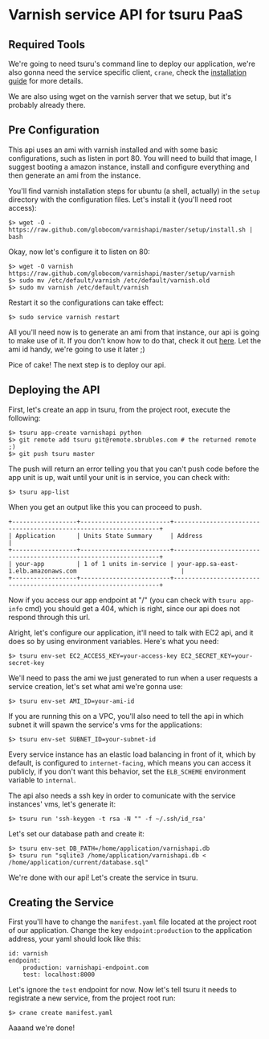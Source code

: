 Varnish service API for tsuru PaaS
==================================


Required Tools
--------------

We're going to need tsuru's command line to deploy our application, we're also gonna need the service specific client, `crane`,
check the [installation guide](http://docs.tsuru.io/en/latest/install/client.html) for more details.

We are also using wget on the varnish server that we setup, but it's probably already there.


Pre Configuration
-----------------

This api uses an ami with varnish installed and with some basic configurations, such as listen in port 80.
You will need to build that image, I suggest booting a amazon instance, install and configure everything and then generate
an ami from the instance.

You'll find varnish installation steps for ubuntu (a shell, actually) in the `setup` directory with the configuration files.
Let's install it (you'll need root access):

    $> wget -O - https://raw.github.com/globocom/varnishapi/master/setup/install.sh | bash

Okay, now let's configure it to listen on 80:

    $> wget -O varnish https://raw.github.com/globocom/varnishapi/master/setup/varnish
    $> sudo mv /etc/default/varnish /etc/default/varnish.old
    $> sudo mv varnish /etc/default/varnish

Restart it so the configurations can take effect:

    $> sudo service varnish restart

All you'll need now is to generate an ami from that instance, our api is going to make use of it. If you don't know how to do that,
check it out [here](http://docs.aws.amazon.com/AWSEC2/latest/UserGuide/creating-an-ami-ebs.html). Let the ami id handy, we're going to use it later ;)

Pice of cake! The next step is to deploy our api.


Deploying the API
-----------------

First, let's create an app in tsuru, from the project root, execute the following:

    $> tsuru app-create varnishapi python
    $> git remote add tsuru git@remote.sbrubles.com # the returned remote ;)
    $> git push tsuru master

The push will return an error telling you that you can't push code before the app unit is up, wait until your unit is in service,
you can check with:

    $> tsuru app-list

When you get an output like this you can proceed to push.

    +------------------+-------------------------+------------------------------------------------------------------+
    | Application      | Units State Summary     | Address                                                          |
    +------------------+-------------------------+------------------------------------------------------------------+
    | your-app         | 1 of 1 units in-service | your-app.sa-east-1.elb.amazonaws.com                             |
    +------------------+-------------------------+------------------------------------------------------------------+

Now if you access our app endpoint at "/" (you can check with `tsuru app-info` cmd) you should get a 404, which is right,
since our api does not respond through this url.

Alright, let's configure our application, it'll need to talk with EC2 api, and it does so by using environment variables. Here's what you need:

    $> tsuru env-set EC2_ACCESS_KEY=your-access-key EC2_SECRET_KEY=your-secret-key

We'll need to pass the ami we just generated to run when a user requests a service creation, let's set what ami we're gonna use:

    $> tsuru env-set AMI_ID=your-ami-id

If you are running this on a VPC, you'll also need to tell the api in which subnet it will spawn the service's vms for the applications:

    $> tsuru env-set SUBNET_ID=your-subnet-id

Every service instance has an elastic load balancing in front of it, which by default, is configured to `internet-facing`, which means you can access it publicly,
if you don't want this behavior, set the `ELB_SCHEME` environment variable to `internal`.

The api also needs a ssh key in order to comunicate with the service instances' vms, let's generate it:

    $> tsuru run 'ssh-keygen -t rsa -N "" -f ~/.ssh/id_rsa'

Let's set our database path and create it:

    $> tsuru env-set DB_PATH=/home/application/varnishapi.db
    $> tsuru run "sqlite3 /home/application/varnishapi.db < /home/application/current/database.sql"

We're done with our api! Let's create the service in tsuru.


Creating the Service
--------------------

First you'll have to change the `manifest.yaml` file located at the project root of our application.
Change the key `endpoint:production` to the application address, your yaml should look like this:

    id: varnish
    endpoint:
        production: varnishapi-endpoint.com
        test: localhost:8000

Let's ignore the `test` endpoint for now.
Now let's tell tsuru it needs to registrate a new service, from the project root run:

    $> crane create manifest.yaml

Aaaand we're done!
